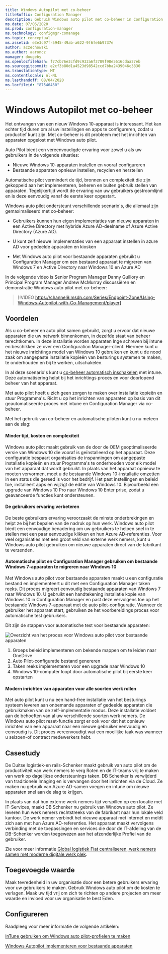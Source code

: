 ```yaml
---
title: Windows Autopilot met co-beheer
titleSuffix: Configuration Manager
description: Gebruik Windows auto pilot met co-beheer in Configuration Manager om het instellen van nieuwe Windows 10-apparaten te vereenvoudigen.
ms.date: 07/06/2020
ms.prod: configuration-manager
ms.technology: configmgr-comanage
ms.topic: conceptual
ms.assetid: e3e3c97f-5945-49ab-a622-9f6fe6b9737e
author: aczechowski
ms.author: aaroncz
manager: dougeby
ms.openlocfilehash: f77cb76e3cfd9c932a6f3789f98e5616cdaa27eb
ms.sourcegitcommit: e2cf3b80d1a4523d98542ccd7bba2439046c3830
ms.translationtype: MT
ms.contentlocale: nl-NL
ms.lasthandoff: 08/04/2020
ms.locfileid: "87546430"
---
```

# <a name="windows-autopilot-with-co-management"></a>Windows Autopilot met co-beheer

Het ontvangen van een nieuw Windows 10-apparaat is interessant. Het kan echter tijd duren om al uw instellingen en apps te configureren, zodat u productief kunt zijn. Met co-beheer is dit probleem met het inrichten van apparaten opgelost met Windows auto pilot.

Auto Pilot biedt een vereenvoudigde ervaring voor zowel u als uw gebruikers in de volgende situaties:
- Nieuwe Windows 10-apparaten instellen en vooraf configureren  
- Bestaande apparaten opnieuw instellen, recyclen en herstellen  

Automatische pilot vermindert de tijd, bronnen en complexiteit die zijn gekoppeld aan het implementeren, beheren en buiten gebruik stellen van apparaten. Tegelijkertijd wordt de ervaring van uw gebruikers gestroomlijnd en is deze eenvoudig vanaf de eerste keer opgestart.

Windows auto pilot ondersteunt verschillende scenario's, die allemaal zijn gemaximaliseerd met co-beheer:

- Gebruikers kunnen hun eigen implementaties van nieuwe apparaten in een Active Directory met hybride Azure AD-deelname of Azure Active Directory (Azure AD).  

- U kunt zelf nieuwe implementaties van een apparaat instellen in azure AD voor gedeelde apparaten en kiosken  

- Met Windows auto pilot voor bestaande apparaten gebruikt u Configuration Manager om een bestaand apparaat te migreren van Windows 7 en Active Directory naar Windows 10 en Azure AD  

In de volgende video is Senior Program Manager Danny Guillory en Principal Program Manager Andrew McMurray discussiëren en demonstratie Windows auto pilot met co-beheer:

> [!VIDEO https://channel9.msdn.com/Series/Endpoint-Zone/Using-Windows-Autopilot-with-Co-Management/player]



## <a name="benefits"></a>Voordelen

Als u co-beheer en auto pilot samen gebruikt, zorgt u ervoor dat nieuwe apparaten die uw netwerk binnenkomen, in dezelfde staat van beheer terechtkomen. In deze installatie worden apparaten Inge schreven bij intune en beschikken ze over een Configuration Manager-client.  Hiermee kunt u het nieuwe inrichtings model van Windows 10 gebruiken en kunt u de nood zaak om aangepaste installatie kopieën van besturings systemen te maken, te onderhouden en bij te werken, uitschakelen. 

In al deze scenario's kunt u [co-beheer automatisch inschakelen](how-to-prepare-Win10.md) met intune. Deze automatisering helpt bij het inrichtings proces en voor doorlopend beheer van het apparaat.

Met auto pilot hoeft u zich geen zorgen te maken over installatie kopieën en stuur Programma's. Richt u op het inrichten van apparaten op basis van dit geautomatiseerde proces met intune en Configuration Manager via co-beheer.


Met het gebruik van co-beheer en automatische piloten kunt u nu meteen aan de slag:

#### <a name="reduce-time-costs-and-complexity"></a>Minder tijd, kosten en complexiteit
Windows auto pilot maakt gebruik van de door de OEM geoptimaliseerde versie van Windows 10 die vooraf is geïnstalleerd op het apparaat. Deze configuratie bespaart organisaties de inspanningen om aangepaste installatie kopieën en stuur Programma's te onderhouden voor elk model van het apparaat dat wordt gebruikt. In plaats van het apparaat opnieuw te moeten vervormen, moet u de bestaande Windows 10-installatie omzetten in een status die gereed is voor het bedrijf. Het past instellingen en beleid toe, installeert apps en wijzigt de editie van Windows 10. Bijvoorbeeld een upgrade van Windows 10 Pro naar Windows 10 Enter prise, zodat u geavanceerde functies kunt ondersteunen.

#### <a name="improve-the-user-experience"></a>De gebruikers ervaring verbeteren
De beste gebruikers ervaring veroorzaakt de minste onderbrekingen en helpt ze bij het bepalen van de nadruk op hun werk. Windows auto pilot biedt een eenvoudige benadering om uw gebruikers te helpen snel in te stellen met een paar eenvoudige klikken en hun Azure AD-referenties. Voor veel organisaties met een groot veld van externe werk nemers, kunt u Windows auto pilot gebruiken om nieuwe apparaten direct van de fabrikant te verzenden.

#### <a name="use-autopilot-and-configuration-manager-to-migrate-existing-windows-7-devices-to-windows-10"></a>Automatische pilot en Configuration Manager gebruiken om bestaande Windows 7-apparaten te migreren naar Windows 10
Met Windows auto pilot voor bestaande apparaten maakt u een configuratie bestand en implementeert u dit met een Configuration Manager taken reeks. Dit proces migreert eenvoudig bestaande apparaten van Windows 7 naar Windows 10. U gebruikt een handtekening installatie kopie van Windows 10 in Configuration Manager en past deze vervolgens toe op het bestaande Windows 7-apparaat met de auto pilot-configuratie. Wanneer de gebruiker het apparaat start, gebruiken ze het voorbereidings proces voor automatische test gebruikers.

Dit zijn de stappen voor automatische test voor bestaande apparaten:

![Overzicht van het proces voor Windows auto pilot voor bestaande apparaten](media/autopilot-for-existing-devices.png)

1. Groeps beleid implementeren om bekende mappen om te leiden naar OneDrive
2. Auto Pilot-configuratie bestand genereren
3. Taken reeks implementeren voor een upgrade naar Windows 10
4. Windows 10-computer loopt door automatische pilot bij eerste keer opstarten

#### <a name="modernizing-device-provisioning-for-all-types-of-workers"></a>Modern inrichten van apparaten voor alle soorten werk rollen
Met auto pilot kunt u nu een hand-free installatie van het besturings systeem leveren aan onbemande apparaten of gedeelde apparaten die gebruikmaken van de zelf-implementatie modus. Deze installatie voldoet aan de behoeften van al uw verschillende soorten werk nemers. De Windows auto pilot reset-functie zorgt er ook voor dat het opnieuw inrichten van een apparaat naar een nieuwe gebruiker eenvoudig en eenvoudig is. Dit proces vereenvoudigt wat een moeilijke taak was wanneer u seizoen-of contract medewerkers hebt. 



## <a name="case-study"></a>Casestudy

De Duitse logistiek-en rails-Schenker maakt gebruik van auto pilot om de productiviteit van werk nemers te verg Roten en de IT-teams vrij te maken van werk op dagelijkse ondersteunings taken. DB Schenker is verwijderd van traditionele Imaging en is vervangen door het inrichten via de Cloud. Ze maken nu gebruik van Azure AD-samen voegen en intune om nieuwe apparaten snel aan de slag te krijgen. 

In plaats van dat hun externe werk nemers tijd verspillen op een locatie met IT-Services, maakt DB Schenker nu gebruik van Windows auto pilot. Ze leveren hun werk nemers rechtstreeks van de fabrikant naar hun lokale veld kantoor. De werk nemer verbindt het nieuwe apparaat met internet en meldt zich aan met hun Azure AD-referenties. Het apparaat maakt vervolgens verbinding met de toepassingen en services die door de IT-afdeling van de DB-Schenker worden toegewezen aan het afzonderlijke Profiel van de gebruiker.

Zie voor meer informatie [Global logistiek Fiat centraliseren, werk nemers samen met moderne digitale werk plek](https://customers.microsoft.com/story/db-schenker-travel-transportation-windows-10).



## <a name="value-proposition"></a>Toegevoegde waarde

Maak tevredenheid in uw organisatie door een betere gebruikers ervaring voor uw gebruikers te maken. Gebruik Windows auto pilot om de kosten te verlagen. Maak uw tijd vrij om zich te richten op andere projecten om meer waarde en invloed voor uw organisatie te best Eden.



## <a name="configure"></a>Configureren

Raadpleeg voor meer informatie de volgende artikelen:

[InTune gebruiken om Windows auto pilot-profielen te maken](https://docs.microsoft.com/intune/enrollment-autopilot)

[Windows Autopilot implementeren voor bestaande apparaten](../../autopilot/existing-devices.md)
